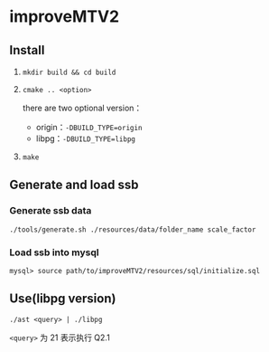 # improveMTV2

## Install

1. `mkdir build && cd build`

2. `cmake .. <option>`

    there are two optional version：

    * origin：`-DBUILD_TYPE=origin`
    * libpg：`-DBUILD_TYPE=libpg`

3. `make`

## Generate and load ssb

### Generate ssb data

`./tools/generate.sh ./resources/data/folder_name scale_factor`

### Load ssb into mysql

`mysql> source path/to/improveMTV2/resources/sql/initialize.sql`

## Use(libpg version)

`./ast <query> | ./libpg`

`<query>` 为 21 表示执行 Q2.1

